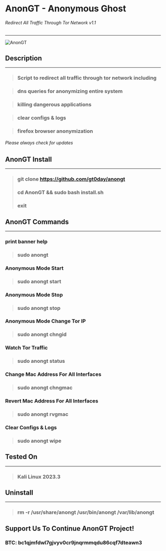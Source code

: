 # AnonGT - Anonymous Ghost

###### Redirect All Traffic Through Tor Network v1.1

___

![AnonGT](/home/anonymous/Desktop/anongt.png "AnonGT")

## Description

___

> ### Script to redirect all traffic through tor network including

> ### dns queries for anonymizing entire system

> ### killing dangerous applications

> ### clear configs & logs

> ### firefox browser anonymization

###### Please always check for updates

## AnonGT Install

___

> ### git clone https://github.com/gt0day/anongt
> ### cd AnonGT && sudo bash install.sh
> ### exit

## AnonGT Commands

___

### print banner help

> ### sudo anongt

### Anonymous Mode Start

> ### sudo anongt start

### Anonymous Mode Stop

> ### sudo anongt stop

### Anonymous Mode Change Tor IP

> ### sudo anongt chngid

### Watch Tor Traffic

> ### sudo anongt status

### Change Mac Address For All Interfaces

> ### sudo anongt chngmac

### Revert Mac Address For All Interfaces

> ### sudo anongt rvgmac

### Clear Configs & Logs

> ### sudo anongt wipe

## Tested On

___ 
> ### Kali Linux 2023.3

## Uninstall

___
> ### rm -r /usr/share/anongt /usr/bin/anongt /var/lib/anongt

## Support Us To Continue AnonGT Project!

### BTC: bc1qjmfdwl7gjvyv0cr9jnqrmmqdu86cqf7dteawn3
